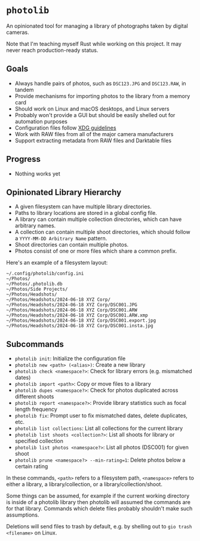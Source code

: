 # `photolib`

An opinionated tool for managing a library of photographs taken by digital cameras.

Note that I'm teaching myself Rust while working on this project. It may never reach production-ready status.

## Goals

- Always handle pairs of photos, such as `DSC123.JPG` and `DSC123.RAW`, in tandem
- Provide mechanisms for importing photos to the library from a memory card
- Should work on Linux and macOS desktops, and Linux servers
- Probably won't provide a GUI but should be easily shelled out for automation purposes
- Configuration files follow [XDG guidelines](https://specifications.freedesktop.org/basedir-spec/basedir-spec-latest.html)
- Work with RAW files from all of the major camera manufacturers
- Support extracting metadata from RAW files and Darktable files

## Progress

- Nothing works yet

## Opinionated Library Hierarchy

- A given filesystem can have multiple library directories.
- Paths to library locations are stored in a global config file.
- A library can contain multiple collection directories, which can have arbitrary names.
- A collection can contain multiple shoot directories, which should follow a `YYYY-MM-DD Arbitrary Name` pattern.
- Shoot directories can contain multiple photos.
- Photos consist of one or more files which share a common prefix.

Here's an example of a filesystem layout:

```
~/.config/photolib/config.ini
~/Photos/
~/Photos/.photolib.db
~/Photos/Side Projects/
~/Photos/Headshots/
~/Photos/Headshots/2024-06-18 XYZ Corp/
~/Photos/Headshots/2024-06-18 XYZ Corp/DSC001.JPG
~/Photos/Headshots/2024-06-18 XYZ Corp/DSC001.ARW
~/Photos/Headshots/2024-06-18 XYZ Corp/DSC001.ARW.xmp
~/Photos/Headshots/2024-06-18 XYZ Corp/DSC001.export.jpg
~/Photos/Headshots/2024-06-18 XYZ Corp/DSC001.insta.jpg
```

## Subcommands

- `photolib init`: Initialize the configuration file
- `photolib new <path> (<alias>)`: Create a new library
- `photolib check <namespace?>`: Check for library errors (e.g. mismatched dates)
- `photolib import <path>`: Copy or move files to a library
- `photolib dupes <namespace?>`: Check for photos duplicated across different shoots
- `photolib report <namespace?>`: Provide library statistics such as focal length frequency
- `photolib fix`: Prompt user to fix mismatched dates, delete duplicates, etc.
- `photolib list collections`: List all collections for the current library
- `photolib list shoots <collection?>`: List all shoots for library or specified collection
- `photolib list photos <namespace?>`: List all photos (DSC001) for given shoot
- `photolib prune <namespace?> --min-rating=1`: Delete photos below a certain rating

In these commands, `<path>` refers to a filesystem path, `<namespace>` refers to either a library, a library/collection, or a library/collection/shoot.

Some things can be assumed, for example if the current working directory is inside of a photolib library then photolib will assumed the commands are for that library.
Commands which delete files probably shouldn't make such assumptions.

Deletions will send files to trash by default, e.g. by shelling out to `gio trash <filename>` on Linux.
